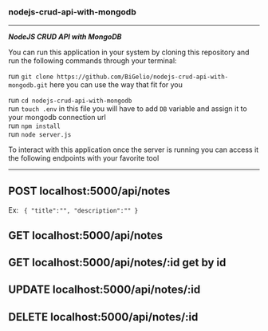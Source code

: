### nodejs-crud-api-with-mongodb

---

**_NodeJS CRUD API with MongoDB_**

You can run this application in your system by cloning this repository and run the following commands through your terminal:

run `git clone https://github.com/BiGelio/nodejs-crud-api-with-mongodb.git` here you can use the way that fit for you

run `cd nodejs-crud-api-with-mongodb` \
run `touch .env` in this file you will have to add `DB` variable and assign it to your mongodb connection url \
run `npm install` \
run `node server.js`

To interact with this application once the server is running you can access it the following endpoints with your favorite tool

---

## POST localhost:5000/api/notes

Ex: ` { "title":"", "description":"" }`

## GET localhost:5000/api/notes

## GET localhost:5000/api/notes/:id get by id

## UPDATE localhost:5000/api/notes/:id

## DELETE localhost:5000/api/notes/:id
